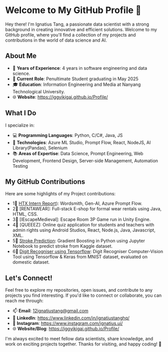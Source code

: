 # Welcome to My GitHub Profile 👋

Hey there! I'm Ignatius Tang, a passionate data scientist with a strong background in creating innovative and efficient solutions. Welcome to my GitHub profile, where you'll find a collection of my projects and contributions in the world of data science and AI.

## About Me

- 🌟 **Years of Experience**: 4 years in software engineering and data science.
- 💼 **Current Role**: Penultimate Student graduating in May 2025
- 🎓 **Education**: Information Engineering and Media at Nanyang Technological University.
- 🌐 **Website**: https://iggyikigai.github.io/Profile/

## What I Do

I specialize in:

- 💻 **Programming Languages**: Python, C/C#, Java, JS
- 🚀 **Technologies**: Azure ML Studio, Prompt Flow, React, NodeJS, AI Library(Pandas), Selenium
- 📚 **Areas of Expertise**: Data Science, Prompt Engineering, Web Development, Frontend Design, Server-side Management, Automation Testing

## My GitHub Contributions

Here are some highlights of my Project contributions:

- 1🌟 [HTX Intern Report](https://github.com/Iggyikigai/Profile/blob/master/Ignatius%20Tang%20-%20HTX%20Intern%20Report.pdf)): Wordsmith, Gen-AI, Azure Prompt Flow.
- 2🌟 [RENTAWEAR]: Full-stack E-shop for formal wear rentals using Java, HTML, CSS.
- 3🌟 [IEscapeMedieval]: Escape Room 3P Game run in Unity Engine.
- 4🌟 [QUEEEZ]: Online quiz application for students and teachers with admin rights using Android   Studios, React, Node.js, Java, Javascript, XML.
- 5🌟 [Stroke Prediction](https://github.com/Iggyikigai/Stroke_Prediction): Gradient Boosting in Python using Jupyter Notebook to predict stroke from Kaggle dataset.
- 6🌟 [Digit Recogniser using Tensorflow](https://github.com/Iggyikigai/Digitrecogniser): Digit Recogniser Computer-Vision Tool using Tensorflow & Keras from MNIST dataset, evaluated on domestic dataset.

## Let's Connect!

Feel free to explore my repositories, open issues, and contribute to any projects you find interesting. If you'd like to connect or collaborate, you can reach me through:

- 📫 **Email**: 12ignatiustang@gmail.com
- 👤 **LinkedIn**: https://www.linkedin.com/in/ignatiustanghq/
- 📱 **Instagram**: https://www.instagram.com/ignatius.ui/
- 🌐 **Website/Blog**: https://iggyikigai.github.io/Profile/

I'm always excited to meet fellow data scientists, share knowledge, and work on exciting projects together. Thanks for visiting, and happy coding! 🚀
